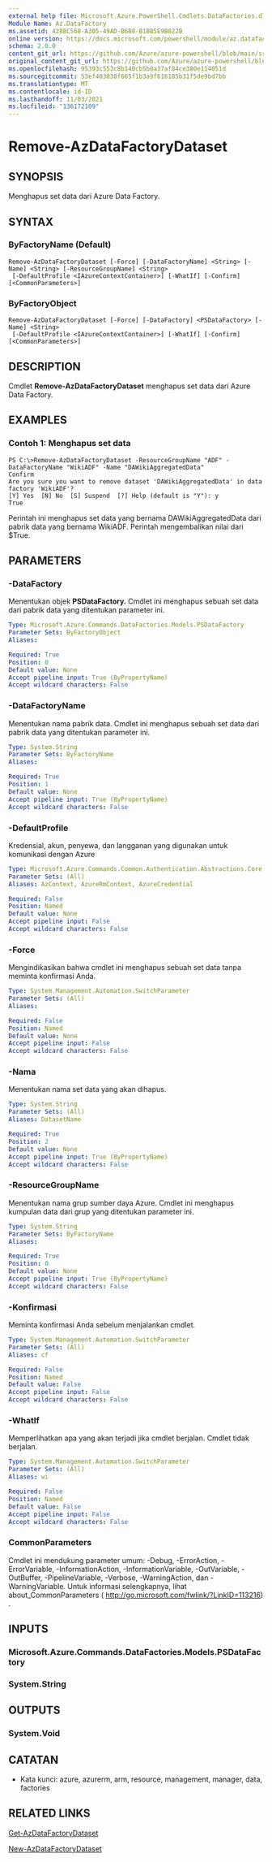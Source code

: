 ```yaml
---
external help file: Microsoft.Azure.PowerShell.Cmdlets.DataFactories.dll-Help.xml
Module Name: Az.DataFactory
ms.assetid: 428BC568-A305-49AD-B6B8-B1BB5E9B822B
online version: https://docs.microsoft.com/powershell/module/az.datafactory/remove-azdatafactorydataset
schema: 2.0.0
content_git_url: https://github.com/Azure/azure-powershell/blob/main/src/DataFactory/DataFactoryV2/help/Remove-AzDataFactoryDataset.md
original_content_git_url: https://github.com/Azure/azure-powershell/blob/main/src/DataFactory/DataFactoryV2/help/Remove-AzDataFactoryDataset.md
ms.openlocfilehash: 95393c553c8b140cb5b0a37af84ce380e114051d
ms.sourcegitcommit: 53ef403038f665f1b3a9f616185b31f5de9bd7bb
ms.translationtype: MT
ms.contentlocale: id-ID
ms.lasthandoff: 11/03/2021
ms.locfileid: "136172109"
---
```

# Remove-AzDataFactoryDataset

## SYNOPSIS
Menghapus set data dari Azure Data Factory.

## SYNTAX

### ByFactoryName (Default)
```
Remove-AzDataFactoryDataset [-Force] [-DataFactoryName] <String> [-Name] <String> [-ResourceGroupName] <String>
 [-DefaultProfile <IAzureContextContainer>] [-WhatIf] [-Confirm] [<CommonParameters>]
```

### ByFactoryObject
```
Remove-AzDataFactoryDataset [-Force] [-DataFactory] <PSDataFactory> [-Name] <String>
 [-DefaultProfile <IAzureContextContainer>] [-WhatIf] [-Confirm] [<CommonParameters>]
```

## DESCRIPTION
Cmdlet **Remove-AzDataFactoryDataset** menghapus set data dari Azure Data Factory.

## EXAMPLES

### Contoh 1: Menghapus set data
```
PS C:\>Remove-AzDataFactoryDataset -ResourceGroupName "ADF" -DataFactoryName "WikiADF" -Name "DAWikiAggregatedData"
Confirm
Are you sure you want to remove dataset 'DAWikiAggregatedData' in data factory 'WikiADF'? 
[Y] Yes  [N] No  [S] Suspend  [?] Help (default is "Y"): y
True
```

Perintah ini menghapus set data yang bernama DAWikiAggregatedData dari pabrik data yang bernama WikiADF.
Perintah mengembalikan nilai dari $True.

## PARAMETERS

### -DataFactory
Menentukan objek **PSDataFactory.**
Cmdlet ini menghapus sebuah set data dari pabrik data yang ditentukan parameter ini.

```yaml
Type: Microsoft.Azure.Commands.DataFactories.Models.PSDataFactory
Parameter Sets: ByFactoryObject
Aliases:

Required: True
Position: 0
Default value: None
Accept pipeline input: True (ByPropertyName)
Accept wildcard characters: False
```

### -DataFactoryName
Menentukan nama pabrik data.
Cmdlet ini menghapus sebuah set data dari pabrik data yang ditentukan parameter ini.

```yaml
Type: System.String
Parameter Sets: ByFactoryName
Aliases:

Required: True
Position: 1
Default value: None
Accept pipeline input: True (ByPropertyName)
Accept wildcard characters: False
```

### -DefaultProfile
Kredensial, akun, penyewa, dan langganan yang digunakan untuk komunikasi dengan Azure

```yaml
Type: Microsoft.Azure.Commands.Common.Authentication.Abstractions.Core.IAzureContextContainer
Parameter Sets: (All)
Aliases: AzContext, AzureRmContext, AzureCredential

Required: False
Position: Named
Default value: None
Accept pipeline input: False
Accept wildcard characters: False
```

### -Force
Mengindikasikan bahwa cmdlet ini menghapus sebuah set data tanpa meminta konfirmasi Anda.

```yaml
Type: System.Management.Automation.SwitchParameter
Parameter Sets: (All)
Aliases:

Required: False
Position: Named
Default value: None
Accept pipeline input: False
Accept wildcard characters: False
```

### -Nama
Menentukan nama set data yang akan dihapus.

```yaml
Type: System.String
Parameter Sets: (All)
Aliases: DatasetName

Required: True
Position: 2
Default value: None
Accept pipeline input: True (ByPropertyName)
Accept wildcard characters: False
```

### -ResourceGroupName
Menentukan nama grup sumber daya Azure.
Cmdlet ini menghapus kumpulan data dari grup yang ditentukan parameter ini.

```yaml
Type: System.String
Parameter Sets: ByFactoryName
Aliases:

Required: True
Position: 0
Default value: None
Accept pipeline input: True (ByPropertyName)
Accept wildcard characters: False
```

### -Konfirmasi
Meminta konfirmasi Anda sebelum menjalankan cmdlet.

```yaml
Type: System.Management.Automation.SwitchParameter
Parameter Sets: (All)
Aliases: cf

Required: False
Position: Named
Default value: False
Accept pipeline input: False
Accept wildcard characters: False
```

### -WhatIf
Memperlihatkan apa yang akan terjadi jika cmdlet berjalan.
Cmdlet tidak berjalan.

```yaml
Type: System.Management.Automation.SwitchParameter
Parameter Sets: (All)
Aliases: wi

Required: False
Position: Named
Default value: False
Accept pipeline input: False
Accept wildcard characters: False
```

### CommonParameters
Cmdlet ini mendukung parameter umum: -Debug, -ErrorAction, -ErrorVariable, -InformationAction, -InformationVariable, -OutVariable, -OutBuffer, -PipelineVariable, -Verbose, -WarningAction, dan -WarningVariable. Untuk informasi selengkapnya, lihat about_CommonParameters ( http://go.microsoft.com/fwlink/?LinkID=113216) .

## INPUTS

### Microsoft.Azure.Commands.DataFactories.Models.PSDataFactory

### System.String

## OUTPUTS

### System.Void

## CATATAN
* Kata kunci: azure, azurerm, arm, resource, management, manager, data, factories

## RELATED LINKS

[Get-AzDataFactoryDataset](./Get-AzDataFactoryDataset.md)

[New-AzDataFactoryDataset](./New-AzDataFactoryDataset.md)


